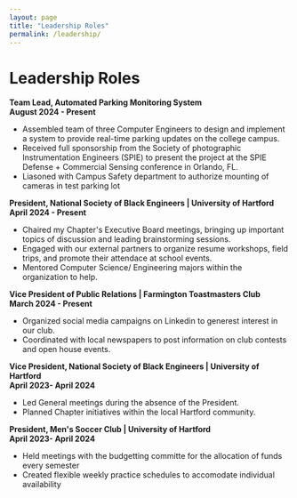 ```yaml
---
layout: page
title: "Leadership Roles"
permalink: /leadership/
---
```


# Leadership Roles

**Team Lead, Automated Parking Monitoring System**<br>
    **August 2024 - Present** <br>
- Assembled team of three Computer Engineers to design and implement a system to provide real-time parking updates on the college campus. <br>
- Received full sponsorship from the Society of photographic Instrumentation Engineers (SPIE) to present the project at the SPIE Defense + Commercial Sensing conference in Orlando, FL. <br>
- Liasoned with Campus Safety department to authorize mounting of cameras in test parking lot

**President, National Society of Black Engineers | University of Hartford** <br>
    **April 2024 - Present** <br>
- Chaired my Chapter's Executive Board meetings, bringing up important topics of discussion and leading brainstorming sessions. <br>
- Engaged with our external partners to organize resume workshops, field trips, and promote their attendace at school events. <br>
- Mentored Computer Science/ Engineering majors within the organization to help.

**Vice President of Public Relations | Farmington Toastmasters Club** <br>
    **March 2024 - Present** <br>
+ Organized social media campaigns on Linkedin to generest interest in our club. <br>
+ Coordinated with local newspapers to post information on club contests and open house events. 

**Vice President, National Society of Black Engineers | University of Hartford** <br>
    **April 2023- April 2024** <br>
- Led General meetings during the absence of the President. <br>
- Planned Chapter initiatives within the local Hartford community. <br>

**President, Men's Soccer Club | University of Hartford** <br>
    **April 2023- April 2024** <br>
- Held meetings with the budgetting committe for the allocation of funds every semester <br>
- Created flexible weekly practice schedules to accomodate individual availability <br>
